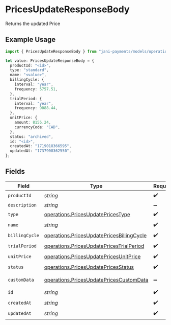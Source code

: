 # PricesUpdateResponseBody

Returns the updated Price

## Example Usage

```typescript
import { PricesUpdateResponseBody } from "jani-payments/models/operations";

let value: PricesUpdateResponseBody = {
  productId: "<id>",
  type: "standard",
  name: "<value>",
  billingCycle: {
    interval: "year",
    frequency: 5757.51,
  },
  trialPeriod: {
    interval: "year",
    frequency: 9088.44,
  },
  unitPrice: {
    amount: 8155.24,
    currencyCode: "CAD",
  },
  status: "archived",
  id: "<id>",
  createdAt: "1719018366595",
  updatedAt: "1737908362550",
};
```

## Fields

| Field                                                                                                  | Type                                                                                                   | Required                                                                                               | Description                                                                                            |
| ------------------------------------------------------------------------------------------------------ | ------------------------------------------------------------------------------------------------------ | ------------------------------------------------------------------------------------------------------ | ------------------------------------------------------------------------------------------------------ |
| `productId`                                                                                            | *string*                                                                                               | :heavy_check_mark:                                                                                     | N/A                                                                                                    |
| `description`                                                                                          | *string*                                                                                               | :heavy_minus_sign:                                                                                     | N/A                                                                                                    |
| `type`                                                                                                 | [operations.PricesUpdatePricesType](../../models/operations/pricesupdatepricestype.md)                 | :heavy_check_mark:                                                                                     | N/A                                                                                                    |
| `name`                                                                                                 | *string*                                                                                               | :heavy_check_mark:                                                                                     | N/A                                                                                                    |
| `billingCycle`                                                                                         | [operations.PricesUpdatePricesBillingCycle](../../models/operations/pricesupdatepricesbillingcycle.md) | :heavy_check_mark:                                                                                     | N/A                                                                                                    |
| `trialPeriod`                                                                                          | [operations.PricesUpdatePricesTrialPeriod](../../models/operations/pricesupdatepricestrialperiod.md)   | :heavy_check_mark:                                                                                     | N/A                                                                                                    |
| `unitPrice`                                                                                            | [operations.PricesUpdatePricesUnitPrice](../../models/operations/pricesupdatepricesunitprice.md)       | :heavy_check_mark:                                                                                     | N/A                                                                                                    |
| `status`                                                                                               | [operations.PricesUpdatePricesStatus](../../models/operations/pricesupdatepricesstatus.md)             | :heavy_check_mark:                                                                                     | N/A                                                                                                    |
| `customData`                                                                                           | [operations.PricesUpdatePricesCustomData](../../models/operations/pricesupdatepricescustomdata.md)     | :heavy_minus_sign:                                                                                     | Any valid JSON value                                                                                   |
| `id`                                                                                                   | *string*                                                                                               | :heavy_check_mark:                                                                                     | N/A                                                                                                    |
| `createdAt`                                                                                            | *string*                                                                                               | :heavy_check_mark:                                                                                     | N/A                                                                                                    |
| `updatedAt`                                                                                            | *string*                                                                                               | :heavy_check_mark:                                                                                     | N/A                                                                                                    |